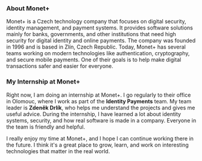### About Monet+

Monet+ is a Czech technology company that focuses on digital security, identity management, and payment systems. It provides software solutions mainly for banks, governments, and other institutions that need high security for digital identity and online payments. The company was founded in 1996 and is based in Zlín, Czech Republic. Today, Monet+ has several teams working on modern technologies like authentication, cryptography, and secure mobile payments. One of their goals is to help make digital transactions safer and easier for everyone.

### My Internship at Monet+

Right now, I am doing an internship at Monet+. I go regularly to their office in Olomouc, where I work as part of the **Identity Payments** team. My team leader is **Zdeněk Drlík**, who helps me understand the projects and gives me useful advice. During the internship, I have learned a lot about identity systems, security, and how real software is made in a company. Everyone in the team is friendly and helpful.

I really enjoy my time at Monet+, and I hope I can continue working there in the future. I think it's a great place to grow, learn, and work on interesting technologies that matter in the real world.